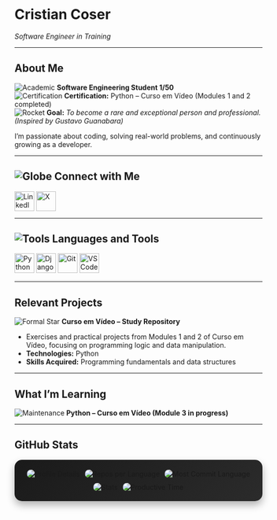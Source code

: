 # Cristian Coser  
*Software Engineer in Training*

---

## About Me  
![Academic](https://img.icons8.com/color/26/000000/student-male.png) **Software Engineering Student 1/50**  
![Certification](https://img.icons8.com/color/26/000000/certificate.png) **Certification:** Python – Curso em Vídeo (Modules 1 and 2 completed)  
![Rocket](https://img.icons8.com/color/26/000000/rocket.png) **Goal:** *To become a rare and exceptional person and professional. (Inspired by Gustavo Guanabara)*  

I’m passionate about coding, solving real-world problems, and continuously growing as a developer.

---

## ![Globe](https://img.icons8.com/color/26/000000/globe--v1.png) Connect with Me  
<p align="left">
<a href="https://www.linkedin.com/in/tiago-cristian-coser-207617356/" target="_blank"><img align="center" src="https://img.icons8.com/color/40/000000/linkedin.png" alt="LinkedIn" width="40" height="40"/></a>  
<a href="https://x.com/criscoserr" target="_blank"><img align="center" src="https://img.icons8.com/color/40/000000/twitterx.png" alt="X" width="40" height="40"/></a>  
</p>

---

## ![Tools](https://img.icons8.com/ios-filled/26/4a90e2/settings.png) Languages and Tools  
<p align="left">
<a href="https://www.python.org" target="_blank" rel="noreferrer"><img src="https://img.icons8.com/color/40/000000/python.png" alt="Python" width="40" height="40"/></a>  
<a href="https://www.djangoproject.com/" target="_blank" rel="noreferrer"><img src="https://img.icons8.com/color/40/000000/django.png" alt="Django" width="40" height="40"/></a>  
<a href="https://git-scm.com/" target="_blank" rel="noreferrer"><img src="https://img.icons8.com/color/40/000000/git.png" alt="Git" width="40" height="40"/></a>  
<a href="https://code.visualstudio.com/" target="_blank" rel="noreferrer"><img src="https://img.icons8.com/color/40/000000/visual-studio-code-2019.png" alt="VSCode" width="40" height="40"/></a>  
</p>

---

## Relevant Projects  
![Formal Star](https://img.icons8.com/ios-filled/20/4a90e2/star--v1.png) **Curso em Vídeo – Study Repository**  
- Exercises and practical projects from Modules 1 and 2 of Curso em Vídeo, focusing on programming logic and data manipulation.  
- **Technologies:** Python  
- **Skills Acquired:** Programming fundamentals and data structures  

---

## What I’m Learning  
![Maintenance](https://img.icons8.com/color/26/000000/maintenance.png) **Python – Curso em Vídeo (Module 3 in progress)**  

---

## GitHub Stats  
<div align="center" style="display: flex; flex-wrap: wrap; gap: 10px; justify-content: center; padding: 20px; background: linear-gradient(135deg, #1a1a1a, #2b2b2b); border-radius: 15px; box-shadow: 0 8px 16px rgba(0, 0, 0, 0.3);">
  <img src="https://github-profile-summary-cards.vercel.app/api/cards/profile-details?username=criscoser&theme=dracula" alt="Profile Details" style="max-width: 600px; border-radius: 10px;"/>
  <img src="https://github-profile-summary-cards.vercel.app/api/cards/repos-per-language?username=criscoser&theme=dracula" alt="Repos per Language" style="max-width: 300px; border-radius: 10px;"/>
  <img src="https://github-profile-summary-cards.vercel.app/api/cards/most-commit-language?username=criscoser&theme=dracula" alt="Most Commit Language" style="max-width: 300px; border-radius: 10px;"/>
  <img src="https://github-profile-summary-cards.vercel.app/api/cards/stats?username=criscoser&theme=dracula" alt="Stats" style="max-width: 300px; border-radius: 10px;"/>
  <img src="https://github-profile-summary-cards.vercel.app/api/cards/productive-time?username=criscoser&theme=dracula" alt="Productive Time" style="max-width: 300px; border-radius: 10px;"/>
</div>
